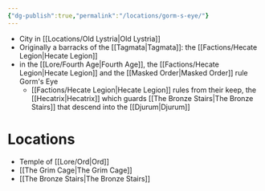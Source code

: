 ```yaml
---
{"dg-publish":true,"permalink":"/locations/gorm-s-eye/"}
---
```



- City in [[Locations/Old Lystria\|Old Lystria]]
- Originally a barracks of the [[Tagmata\|Tagmata]]: the [[Factions/Hecate Legion\|Hecate Legion]]
- in the [[Lore/Fourth Age\|Fourth Age]], the [[Factions/Hecate Legion\|Hecate Legion]] and the [[Masked Order\|Masked Order]] rule Gorm's Eye
	- [[Factions/Hecate Legion\|Hecate Legion]] rules from their keep, the [[Hecatrix\|Hecatrix]] which guards [[The Bronze Stairs\|The Bronze Stairs]] that descend into the [[Djurum\|Djurum]]
# Locations
- Temple of [[Lore/Ord\|Ord]]
- [[The Grim Cage\|The Grim Cage]]
- [[The Bronze Stairs\|The Bronze Stairs]]
